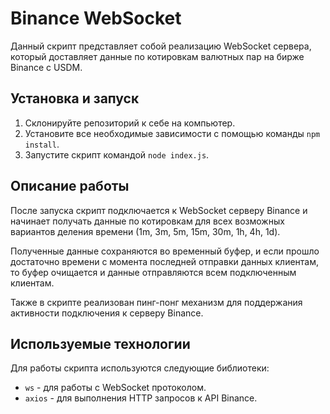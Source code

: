 # Binance WebSocket

Данный скрипт представляет собой реализацию WebSocket сервера, который доставляет данные по котировкам валютных пар на бирже Binance с USDM.

## Установка и запуск

1. Склонируйте репозиторий к себе на компьютер.
2. Установите все необходимые зависимости с помощью команды `npm install`.
3. Запустите скрипт командой `node index.js`.

## Описание работы

После запуска скрипт подключается к WebSocket серверу Binance и начинает получать данные по котировкам для всех возможных вариантов деления времени (1m, 3m, 5m, 15m, 30m, 1h, 4h, 1d).

Полученные данные сохраняются во временный буфер, и если прошло достаточно времени с момента последней отправки данных клиентам, то буфер очищается и данные отправляются всем подключенным клиентам.

Также в скрипте реализован пинг-понг механизм для поддержания активности подключения к серверу Binance.

## Используемые технологии

Для работы скрипта используются следующие библиотеки:

- `ws` - для работы с WebSocket протоколом.
- `axios` - для выполнения HTTP запросов к API Binance.
